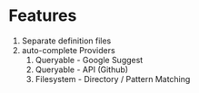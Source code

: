 # Features
1. Separate definition files
2. auto-complete Providers
    1. Queryable - Google Suggest
    2. Queryable - API (Github)
    3. Filesystem - Directory / Pattern Matching
